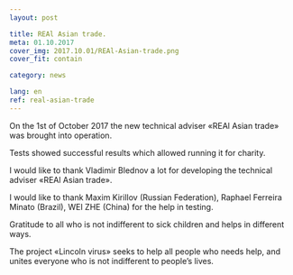```yaml
---
layout: post

title: REAl Asian trade.
meta: 01.10.2017
cover_img: 2017.10.01/REAl-Asian-trade.png
cover_fit: contain

category: news

lang: en
ref: real-asian-trade
---
```


On the 1st of October 2017 the new technical adviser «REAl Asian trade» was brought into operation. 

Tests showed successful results which allowed running it for charity. 

I would like to thank Vladimir Blednov a lot for developing the technical adviser «REAl Asian trade».

I would like to thank Maxim Kirillov (Russian Federation), Raphael Ferreira Minato (Brazil), WEI ZHE (China) for the help in testing. 

Gratitude to all who is not indifferent to sick children and helps in different ways. 

The project «Lincoln virus» seeks to help all people who needs help, and unites everyone who is not indifferent to people’s lives. 


